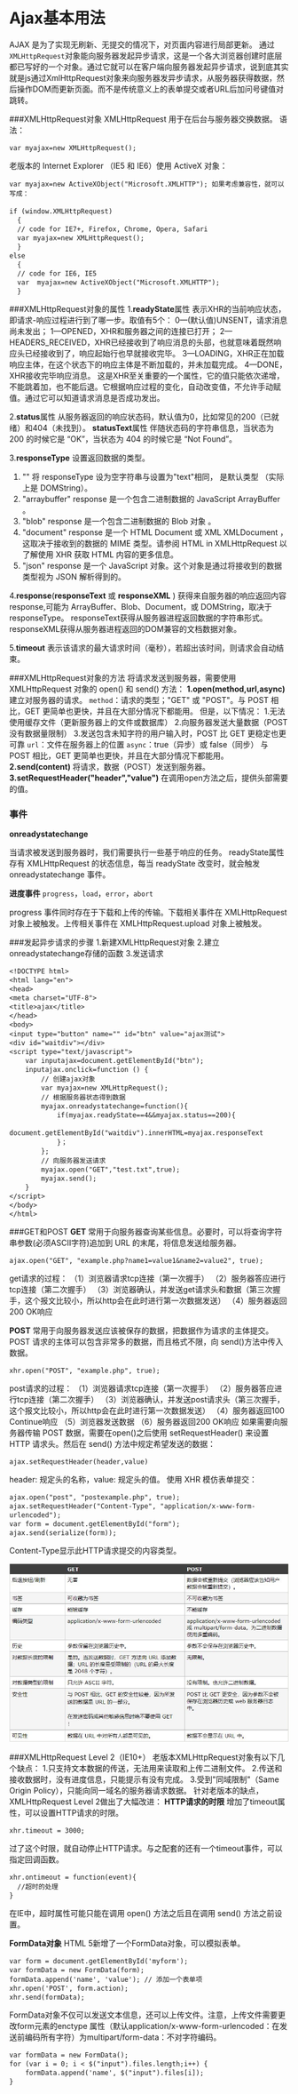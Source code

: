 Ajax基本用法
===================
AJAX 是为了实现无刷新、无提交的情况下，对页面内容进行局部更新。
通过`XMLHttpRequest`对象能向服务器发起异步请求，这是一个各大浏览器创建时底层都已写好的一个对象。通过它就可以在客户端向服务器发起异步请求，说到底其实就是js通过XmlHttpRequest对象来向服务器发异步请求，从服务器获得数据，然后操作DOM而更新页面。而不是传统意义上的表单提交或者URL后加问号键值对跳转。

###XMLHttpRequest对象
XMLHttpRequest 用于在后台与服务器交换数据。
语法：

    var myajax=new XMLHttpRequest();

老版本的 Internet Explorer （IE5 和 IE6）使用 ActiveX 对象：

    var myajax=new ActiveXObject("Microsoft.XMLHTTP"); 如果考虑兼容性，就可以写成：

    if (window.XMLHttpRequest)
      {
      // code for IE7+, Firefox, Chrome, Opera, Safari
      var myajax=new XMLHttpRequest();
      }
    else
      {
      // code for IE6, IE5
      var  myajax=new ActiveXObject("Microsoft.XMLHTTP");
      }

###XMLHttpRequest对象的属性
1.**readyState**属性
表示XHR的当前响应状态，即请求-响应过程进行到了哪一步。取值有5个：
0—(默认值)UNSENT，请求消息尚未发出；
1—OPENED，XHR和服务器之间的连接已打开；
2—HEADERS_RECEIVED，XHR已经接收到了响应消息的头部，也就意味着既然响应头已经接收到了，响应起始行也早就接收完毕。
3—LOADING，XHR正在加载响应主体，在这个状态下的响应主体是不断加载的，并未加载完成。
4—DONE，XHR接收完毕响应消息。
这是XHR至关重要的一个属性，它的值只能依次递增，不能跳着加，也不能后退。它根据响应过程的变化，自动改变值，不允许手动赋值。通过它可以知道请求消息是否成功发出。

2.**status**属性
从服务器返回的响应状态码，默认值为0，比如常见的200（已就绪）和404（未找到）。
**statusText**属性
伴随状态码的字符串信息，当状态为 200 的时候它是 “OK”，当状态为 404 的时候它是 “Not Found”。

3.**responseType**
设置返回数据的类型。
1. ""	将 responseType 设为空字符串与设置为"text"相同， 是默认类型 （实际上是 DOMString）。
2. "arraybuffer"	response 是一个包含二进制数据的 JavaScript ArrayBuffer 。
3. "blob"	response 是一个包含二进制数据的 Blob 对象 。
4. "document"	response 是一个 HTML Document 或 XML XMLDocument ，这取决于接收到的数据的 MIME 类型。请参阅 HTML in XMLHttpRequest 以了解使用 XHR 获取 HTML 内容的更多信息。
5. "json"	response 是一个 JavaScript 对象。这个对象是通过将接收到的数据类型视为 JSON 解析得到的。

4.**response**(**responseText** 或 **responseXML** )
获得来自服务器的响应返回内容response,可能为 ArrayBuffer、Blob、Document，或 DOMString，取决于 responseType。
responseText获得从服务器进程返回数据的字符串形式。
responseXML获得从服务器进程返回的DOM兼容的文档数据对象。

5.**timeout**
表示该请求的最大请求时间（毫秒），若超出该时间，则请求会自动结束。

###XMLHttpRequest对象的方法
将请求发送到服务器，需要使用 XMLHttpRequest 对象的 open() 和 send() 方法：
**1.open(method,url,async)**
建立对服务器的请求。
`method`：请求的类型；"GET" 或 "POST"。与 POST 相比，GET 更简单也更快，并且在大部分情况下都能用。
但是，以下情况：
  1.无法使用缓存文件（更新服务器上的文件或数据库）
  2.向服务器发送大量数据（POST 没有数据量限制）
  3.发送包含未知字符的用户输入时，POST 比 GET 更稳定也更可靠
`url`：文件在服务器上的位置
`async`：true（异步）或 false（同步）
与 POST 相比，GET 更简单也更快，并且在大部分情况下都能用。
**2.send(content)**
将请求，数据（POST）发送到服务器。
**3.setRequestHeader("header","value")**
在调用open方法之后，提供头部需要的值。


### 事件
**onreadystatechange**

当请求被发送到服务器时，我们需要执行一些基于响应的任务。
readyState属性存有 XMLHttpRequest 的状态信息，每当 readyState 改变时，就会触发 onreadystatechange 事件。

**进度事件**
`progress`，`load`，`error`，`abort`

progress 事件同时存在于下载和上传的传输。下载相关事件在 XMLHttpRequest 对象上被触发。上传相关事件在 XMLHttpRequest.upload 对象上被触发。

###发起异步请求的步骤
1.新建XMLHttpRequest对象
2.建立onreadystatechange存储的函数
3.发送请求

    <!DOCTYPE html>
    <html lang="en">
    <head>
	<meta charset="UTF-8">
	<title>ajax</title>
    </head>
    <body>
	<input type="button" name="" id="btn" value="ajax测试">
	<div id="waitdiv"></div>
	<script type="text/javascript">
		var inputajax=document.getElementById("btn");
		inputajax.onclick=function () {
			// 创建ajax对象
			var myajax=new XMLHttpRequest();
			// 根据服务器状态得到数据
			myajax.onreadystatechange=function(){
				if(myajax.readyState==4&&myajax.status==200){
					document.getElementById("waitdiv").innerHTML=myajax.responseText
				}；
			};
            // 向服务器发送请求
			myajax.open("GET","test.txt",true);	
			myajax.send();
		}
	</script>
    </body>
    </html>

###GET和POST
**GET**
常用于向服务器查询某些信息。必要时，可以将查询字符串参数(必须ASCII字符)追加到 URL 的末尾，将信息发送给服务器。

    ajax.open("GET", "example.php?name1=value1&name2=value2", true);
get请求的过程： 
（1）浏览器请求tcp连接（第一次握手） 
（2）服务器答应进行tcp连接（第二次握手） 
（3）浏览器确认，并发送get请求头和数据（第三次握手，这个报文比较小，所以http会在此时进行第一次数据发送） 
（4）服务器返回200 OK响应 

**POST**
常用于向服务器发送应该被保存的数据，把数据作为请求的主体提交。POST 请求的主体可以包含非常多的数据，而且格式不限，向 send()方法中传入数据。

    xhr.open("POST", "example.php", true);
post请求的过程： 
（1）浏览器请求tcp连接（第一次握手） 
（2）服务器答应进行tcp连接（第二次握手） 
（3）浏览器确认，并发送post请求头（第三次握手，这个报文比较小，所以http会在此时进行第一次数据发送） 
（4）服务器返回100 Continue响应 
（5）浏览器发送数据 
（6）服务器返回200 OK响应 
如果需要向服务器传输 POST 数据，需要在open()之后使用 setRequestHeader() 来设置 HTTP 请求头。然后在 send() 方法中规定希望发送的数据：

    ajax.setRequestHeader(header,value)	
header: 规定头的名称，value: 规定头的值。
使用 XHR 模仿表单提交：

    ajax.open("post", "postexample.php", true);
    ajax.setRequestHeader("Content-Type", "application/x-www-form-urlencoded"); 
    var form = document.getElementById("form"); 
    ajax.send(serialize(form));    
Content-Type显示此HTTP请求提交的内容类型。

![](./相关文件/1.1.JPG)

###XMLHttpRequest Level 2（IE10+）
老版本XMLHttpRequest对象有以下几个缺点：
1.只支持文本数据的传送，无法用来读取和上传二进制文件。
2.传送和接收数据时，没有进度信息，只能提示有没有完成。
3.受到"同域限制"（Same Origin Policy），只能向同一域名的服务器请求数据。
针对老版本的缺点，XMLHttpRequest Level 2做出了大幅改进：
**HTTP请求的时限**
增加了timeout属性，可以设置HTTP请求的时限。

    xhr.timeout = 3000;
过了这个时限，就自动停止HTTP请求。与之配套的还有一个timeout事件，可以指定回调函数。

    xhr.ontimeout = function(event){
      //超时的处理    
    }
在IE中，超时属性可能只能在调用 open() 方法之后且在调用 send() 方法之前设置。

**FormData对象**
HTML 5新增了一个FormData对象，可以模拟表单。

    var form = document.getElementById('myform');
    var formData = new FormData(form);
    formData.append('name', 'value'); // 添加一个表单项
    xhr.open('POST', form.action);
    xhr.send(formData);
FormData对象不仅可以发送文本信息，还可以上传文件。注意，上传文件需要更改form元素的enctype 属性（默认application/x-www-form-urlencoded：在发送前编码所有字符）为multipart/form-data：不对字符编码。

    var formData = new FormData();
    for (var i = 0; i < $("input").files.length;i++) {
        formData.append('name', $("input").files[i]);
    }